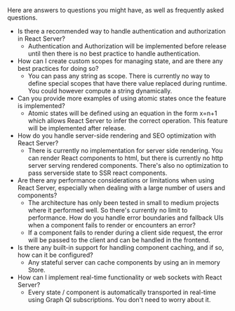 Here are answers to questions you might have, as well as frequently asked questions.

* Is there a recommended way to handle authentication and authorization in React Server?
  * Authentication and Authorization will be implemented before release until then there is no best practice to handle authentication.
* How can I create custom scopes for managing state, and are there any best practices for doing so?
  * You can pass any string as scope. There is currently no way to define special scopes that have there value replaced during runtime. You could however compute a string dynamically.
* Can you provide more examples of using atomic states once the feature is implemented?
  * Atomic states will be defined using an equation in the form x=n+1 which allows React Server to infer the correct operation. This feature will be implemented after release.
* How do you handle server-side rendering and SEO optimization with React Server?
  * There is currently no implementation for server side rendering. You can render React components to html, but there is currently no http server serving rendered components. There's also no optimization to pass serverside state to SSR react components.
* Are there any performance considerations or limitations when using React Server, especially when dealing with a large number of users and components?
  * The architecture has only been tested in small to medium projects where it performed well. So there's currently no limit to performance.
How do you handle error boundaries and fallback UIs when a component fails to render or encounters an error?
  * If a component fails to render during a client side request, the error will be passed to the client and can be handled in the frontend. 
* Is there any built-in support for handling component caching, and if so, how can it be configured?
  * Any stateful server can cache components by using an in memory Store.
* How can I implement real-time functionality or web sockets with React Server?
  * Every state / component is automatically transported in real-time using  Graph Ql subscriptions. You don't need to worry about it.
